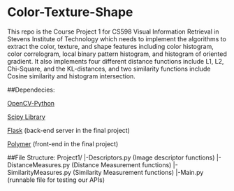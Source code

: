 Color-Texture-Shape
===================

This repo is the Course Project 1 for CS598 Visual Information Retrieval in Stevens Institute of Technology which needs to implement the algorithms to extract the color, texture, and shape features including color histogram, color  correlogram, local binary pattern histogram, and histogram of oriented gradient. It also implements four different distance functions include L1, L2, Chi-Square, and the KL-distances, and two similarity functions include Cosine similarity and histogram intersection.

##Dependecies:

[OpenCV-Python](http://docs.opencv.org/trunk/doc/py_tutorials/py_setup/py_table_of_contents_setup/py_table_of_contents_setup.html#py-table-of-content-setup)

[Scipy Library](http://www.scipy.org/scipylib/index.html)

[Flask](http://flask.pocoo.org/) (back-end server in the final project)

[Polymer](http://www.polymer-project.org/) (front-end in the final project)

##File Structure:
Project1/
  |-Descriptors.py            (Image descriptor functions)
  |-DistanceMeasures.py       (Distance Measurement functions)
  |-SimilarityMeasures.py     (Similarity Measurement functions)
  |-Main.py                   (runnable file for testing our APIs)
